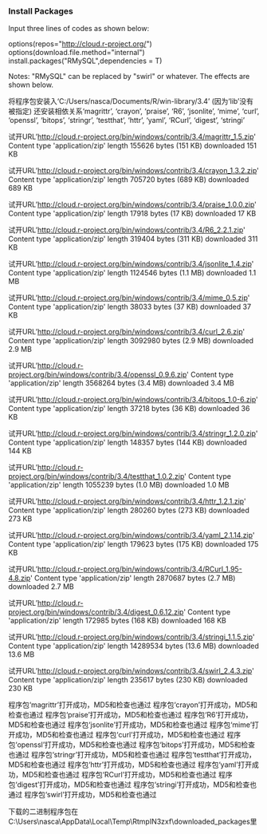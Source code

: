 ### Install Packages

Input three lines of codes as shown below:

options(repos="http://cloud.r-project.org/") 
options(download.file.method="internal") 
install.packages("RMySQL",dependencies = T)

Notes: "RMySQL" can be replaced by "swirl" or whatever. The effects are shown below.


将程序包安装入‘C:/Users/nasca/Documents/R/win-library/3.4’
(因为‘lib’没有被指定)
还安装相依关系‘magrittr’, ‘crayon’, ‘praise’, ‘R6’, ‘jsonlite’, ‘mime’, ‘curl’, ‘openssl’, ‘bitops’, ‘stringr’, ‘testthat’, ‘httr’, ‘yaml’, ‘RCurl’, ‘digest’, ‘stringi’

试开URL’http://cloud.r-project.org/bin/windows/contrib/3.4/magrittr_1.5.zip'
Content type 'application/zip' length 155626 bytes (151 KB)
downloaded 151 KB

试开URL’http://cloud.r-project.org/bin/windows/contrib/3.4/crayon_1.3.2.zip'
Content type 'application/zip' length 705720 bytes (689 KB)
downloaded 689 KB

试开URL’http://cloud.r-project.org/bin/windows/contrib/3.4/praise_1.0.0.zip'
Content type 'application/zip' length 17918 bytes (17 KB)
downloaded 17 KB

试开URL’http://cloud.r-project.org/bin/windows/contrib/3.4/R6_2.2.1.zip'
Content type 'application/zip' length 319404 bytes (311 KB)
downloaded 311 KB

试开URL’http://cloud.r-project.org/bin/windows/contrib/3.4/jsonlite_1.4.zip'
Content type 'application/zip' length 1124546 bytes (1.1 MB)
downloaded 1.1 MB

试开URL’http://cloud.r-project.org/bin/windows/contrib/3.4/mime_0.5.zip'
Content type 'application/zip' length 38033 bytes (37 KB)
downloaded 37 KB

试开URL’http://cloud.r-project.org/bin/windows/contrib/3.4/curl_2.6.zip'
Content type 'application/zip' length 3092980 bytes (2.9 MB)
downloaded 2.9 MB

试开URL’http://cloud.r-project.org/bin/windows/contrib/3.4/openssl_0.9.6.zip'
Content type 'application/zip' length 3568264 bytes (3.4 MB)
downloaded 3.4 MB

试开URL’http://cloud.r-project.org/bin/windows/contrib/3.4/bitops_1.0-6.zip'
Content type 'application/zip' length 37218 bytes (36 KB)
downloaded 36 KB

试开URL’http://cloud.r-project.org/bin/windows/contrib/3.4/stringr_1.2.0.zip'
Content type 'application/zip' length 148357 bytes (144 KB)
downloaded 144 KB

试开URL’http://cloud.r-project.org/bin/windows/contrib/3.4/testthat_1.0.2.zip'
Content type 'application/zip' length 1055239 bytes (1.0 MB)
downloaded 1.0 MB

试开URL’http://cloud.r-project.org/bin/windows/contrib/3.4/httr_1.2.1.zip'
Content type 'application/zip' length 280260 bytes (273 KB)
downloaded 273 KB

试开URL’http://cloud.r-project.org/bin/windows/contrib/3.4/yaml_2.1.14.zip'
Content type 'application/zip' length 179623 bytes (175 KB)
downloaded 175 KB

试开URL’http://cloud.r-project.org/bin/windows/contrib/3.4/RCurl_1.95-4.8.zip'
Content type 'application/zip' length 2870687 bytes (2.7 MB)
downloaded 2.7 MB

试开URL’http://cloud.r-project.org/bin/windows/contrib/3.4/digest_0.6.12.zip'
Content type 'application/zip' length 172985 bytes (168 KB)
downloaded 168 KB

试开URL’http://cloud.r-project.org/bin/windows/contrib/3.4/stringi_1.1.5.zip'
Content type 'application/zip' length 14289534 bytes (13.6 MB)
downloaded 13.6 MB

试开URL’http://cloud.r-project.org/bin/windows/contrib/3.4/swirl_2.4.3.zip'
Content type 'application/zip' length 235617 bytes (230 KB)
downloaded 230 KB

程序包‘magrittr’打开成功，MD5和检查也通过
程序包‘crayon’打开成功，MD5和检查也通过
程序包‘praise’打开成功，MD5和检查也通过
程序包‘R6’打开成功，MD5和检查也通过
程序包‘jsonlite’打开成功，MD5和检查也通过
程序包‘mime’打开成功，MD5和检查也通过
程序包‘curl’打开成功，MD5和检查也通过
程序包‘openssl’打开成功，MD5和检查也通过
程序包‘bitops’打开成功，MD5和检查也通过
程序包‘stringr’打开成功，MD5和检查也通过
程序包‘testthat’打开成功，MD5和检查也通过
程序包‘httr’打开成功，MD5和检查也通过
程序包‘yaml’打开成功，MD5和检查也通过
程序包‘RCurl’打开成功，MD5和检查也通过
程序包‘digest’打开成功，MD5和检查也通过
程序包‘stringi’打开成功，MD5和检查也通过
程序包‘swirl’打开成功，MD5和检查也通过

下载的二进制程序包在
        C:\Users\nasca\AppData\Local\Temp\RtmpIN3zxf\downloaded_packages里
> 
